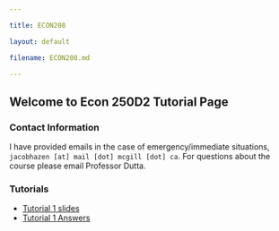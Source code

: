```yaml
---

title: ECON208

layout: default

filename: ECON208.md

--- 
```


## Welcome to Econ 250D2 Tutorial Page



### Contact Information 

I have provided emails in the case of emergency/immediate situations, `jacobhazen [at] mail [dot] mcgill [dot] ca`. For questions about the course please email Professor Dutta.



### Tutorials 

- [Tutorial 1 slides](https://github.com/JacobHazen1/JacobHazen1.github.io/blob/master/class_assets/ECON250D2/main.pdf?raw=true)  
- [Tutorial 1 Answers](https://github.com/JacobHazen1/JacobHazen1.github.io/blob/master/class_assets/ECON250D2/Tutorial%201%20Notes.pdf?raw=true)

